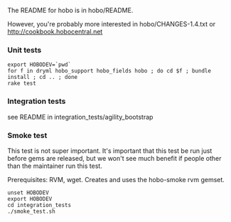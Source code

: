 The README for hobo is in hobo/README.

However, you're probably more interested in hobo/CHANGES-1.4.txt or
http://cookbook.hobocentral.net

### Unit tests

    export HOBODEV=`pwd`
    for f in dryml hobo_support hobo_fields hobo ; do cd $f ; bundle install ; cd .. ; done
    rake test

### Integration tests

see README in integration_tests/agility_bootstrap

### Smoke test

This test is not super important. It's important that this test be run
just before gems are released, but we won't see much benefit if people
other than the maintainer run this test.

Prerequisites:  RVM, wget.   Creates and uses the hobo-smoke rvm gemset.

    unset HOBODEV
    export HOBODEV
    cd integration_tests
    ./smoke_test.sh